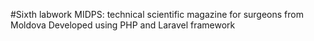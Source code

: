 #Sixth labwork MIDPS: technical scientific magazine for surgeons from Moldova
Developed using PHP and Laravel framework

